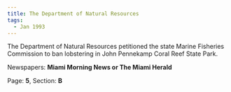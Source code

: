 ```yaml
---  
title: The Department of Natural Resources  
tags:  
  - Jan 1993  
---  
```

  
The Department of Natural Resources petitioned the state Marine Fisheries Commission to ban lobstering in John Pennekamp Coral Reef State Park.  
  
Newspapers: **Miami Morning News or The Miami Herald**  
  
Page: **5**, Section: **B** 
